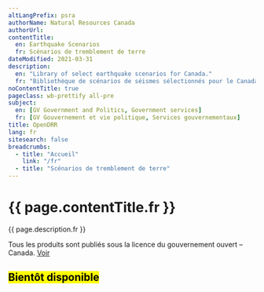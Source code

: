 ```yaml
---
altLangPrefix: psra
authorName: Natural Resources Canada
authorUrl:
contentTitle:
  en: Earthquake Scenarios
  fr: Scénarios de tremblement de terre
dateModified: 2021-03-31
description:
  en: "Library of select earthquake scenarios for Canada."
  fr: "Bibliothèque de scénarios de séismes sélectionnés pour le Canada."
noContentTitle: true
pageclass: wb-prettify all-pre
subject:
  en: [GV Government and Politics, Government services]
  fr: [GV Gouvernement et vie politique, Services gouvernementaux]
title: OpenDRR
lang: fr
sitesearch: false
breadcrumbs:
  - title: "Accueil"
    link: "/fr"
  - title: "Scénarios de tremblement de terre"
---
```

# {{ page.contentTitle.fr }}

{{ page.description.fr }}

<div class="well col-md-12 mrgn-tp-md mrgn-btm-lg">
    Tous les produits sont publiés sous la licence du gouvernement ouvert – Canada.
    <a href="https://open.canada.ca/fr/open-government-licence-canada" class="btn btn-primary pull-right">Voir</a>
</div>

## <mark>Bientôt disponible</mark>

&nbsp;
